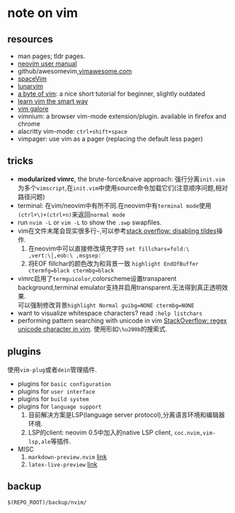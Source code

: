 # note on vim

## resources

- man pages; tldr pages.
- [neovim user manual](https://neovim.io/doc/user/)
- github/awesomevim,[vimawesome.com](https://vimawesome.com/)
- [spaceVim](https://spacevim.org/)
- [lunarvim](https://www.lunarvim.org)
- [a byte of vim](https://github.com/swaroopch/byte-of-vim): a nice short tutorial for beginner, slightly outdated
- [learn vim the smart way](https://github.com/iggredible/Learn-Vim)
- [vim galore](https://github.com/mhinz/vim-galore)
- vimnium: a browser vim-mode extension/plugin. available in firefox and chrome
- alacritty vim-mode: `ctrl+shift+space`
- vimpager: use vim as a pager (replacing the default less pager)

## tricks

- **modularized vimrc**, the brute-force&naive approach: 强行分离`init.vim`为多个`vimscript`,在`init.vim`中使用source命令加载它们(注意顺序问题,相对路径问题)
- terminal: 在vim/neovim中有所不同.在neovim中有`terminal mode`使用`(ctrl+\)+(ctrl+n)`来返回`normal mode`
- run `nvim -L` or `vim -L` to show the `.swp` swapfiles.
- vim在文件末尾会现实很多行`~`,可以参考[stack overflow: disabling tildes](https://stackoverflow.com/questions/3813059/is-it-possible-to-not-display-a-for-blank-lines-in-vim-neovim)操作.
  1. 在neovim中可以直接修改填充字符 `set fillchars=fold:\ ,vert:\│,eob:\ ,msgsep:‾`
  2. 将EOF fillchar的颜色改为和背景一致 `highlight EndOfBuffer ctermfg=black ctermbg=black`
- vimrc启用了`termguicolor`,colorscheme设置transparent background,terminal emulator支持并启用transparent.无法得到真正透明效果.  
  可以强制修改背景`highlight Normal guibg=NONE ctermbg=NONE`
- want to visualize whitespace characters? read `:help listchars`
- performing pattern searching with unicode in vim [StackOverflow: regex unicode character in vim](https://stackoverflow.com/questions/3016965/regex-unicode-character-in-vim). 使用形如`\%u200b`的搜索式.

## plugins

使用`vim-plug`或者`dein`管理插件.

- plugins for `basic configuration`
- plugins for `user interface`
- plugins for `build system`
- plugins for `language support`
  1. 目前解决方案是LSP(language server protocol),分离语言环境和编辑器环境.
  2. LSP的client: neovim 0.5中加入的native LSP client, `coc.nvim,vim-lsp,ale`等插件.
- MISC
  1. `markdown-preview.nvim` [link](https://github.com/iamcco/markdown-preview.nvim)
  2. `latex-live-preview` [link](https://github.com/xuhdev/vim-latex-live-preview)

## backup

`$(REPO_ROOT)/backup/nvim/`
